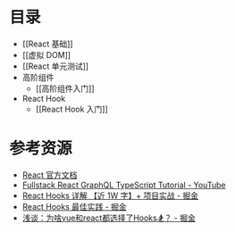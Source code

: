 # 目录
- [[React 基础]]
- [[虚拟 DOM]]
- [[React 单元测试]]
- 高阶组件
	- [[高阶组件入门]]
- React Hook
	- [[React Hook 入门]]

# 参考资源
- [React 官方文档](https://zh-hans.reactjs.org/docs/getting-started.html)
- [Fullstack React GraphQL TypeScript Tutorial - YouTube](https://www.youtube.com/watch?v=I6ypD7qv3Z8)
- [React Hooks 详解 【近 1W 字】+ 项目实战 - 掘金](https://juejin.cn/post/6844903985338400782)
- [React Hooks 最佳实践 - 掘金](https://juejin.cn/post/6844904165500518414)
- [浅谈：为啥vue和react都选择了Hooks🏂？ - 掘金](https://juejin.cn/post/7066951709678895141)